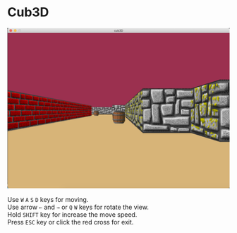# Cub3D

<p><img src="https://raw.githubusercontent.com/Conanyedo/cub3d/master/texture/screen_mandatory.png"></p>

Use ``W`` ``A`` ``S`` ``D`` keys for moving.<br>
Use arrow ``←`` and ``→`` or ``Q`` ``W`` keys for rotate the view.<br>
Hold ``SHIFT`` key for increase the move speed.<br>
Press ``ESC`` key or click the red cross for exit.<br>
